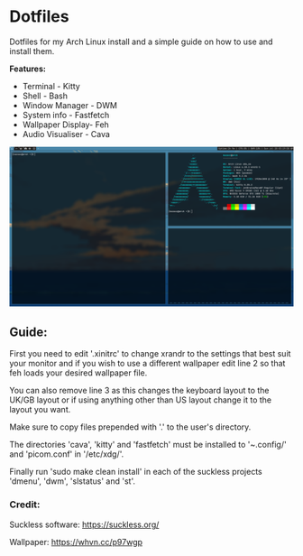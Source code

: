 # Dotfiles

Dotfiles for my Arch Linux install and a simple guide on how to use and install them.

**Features:**
  - Terminal - Kitty
  - Shell - Bash
  - Window Manager - DWM
  - System info - Fastfetch
  - Wallpaper Display- Feh
  - Audio Visualiser - Cava

![Screenshot of my dotfiles](Pictures/dotfiles.png)

## Guide:
  First you need to edit '.xinitrc' to change xrandr to the settings that best suit your monitor and
  if you wish to use a different wallpaper edit line 2 so that feh loads your desired wallpaper file.
  
  You can also remove line 3 as this changes the keyboard layout to the UK/GB layout or if using anything
  other than US layout change it to the layout you want.
  
  Make sure to copy files prepended with '.' to the user's directory.
  
  The directories 'cava', 'kitty' and 'fastfetch' must be installed to '~.config/' and 'picom.conf'
  in '/etc/xdg/'.
  
  Finally run 'sudo make clean install' in each of the suckless projects 'dmenu', 'dwm',
  'slstatus' and 'st'.

### Credit:
Suckless software: https://suckless.org/

Wallpaper: https://whvn.cc/p97wgp

